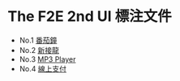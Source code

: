 # The F2E 2nd UI 標注文件

- No.1 [番茄鐘](https://birteliu.github.io/thef2e2nd_UI/No1_Pomodoro)
- No.2 [新接龍](https://birteliu.github.io/thef2e2nd_UI/No2_Freecell)
- No.3 [MP3 Player](https://birteliu.github.io/thef2e2nd_UI/No3_MP3Player/)
- No.4 [線上支付](https://birteliu.github.io/thef2e2nd_UI/No4_OnlinePayment/)
